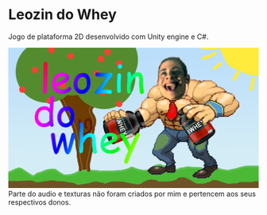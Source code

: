 # Leozin do Whey
Jogo de plataforma 2D desenvolvido com Unity engine e C#.

![alt tag](/Assets/leoz.png?raw=true)
Parte do audio e texturas não foram criados por mim e pertencem aos seus respectivos donos.
